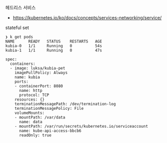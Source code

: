 
헤드리스 서비스
- https://kubernetes.io/ko/docs/concepts/services-networking/service/

stateful set
```
❯ k get pods
NAME      READY   STATUS    RESTARTS   AGE
kubia-0   1/1     Running   0          54s
kubia-1   1/1     Running   0          47s
```


```
spec:
  containers:
  - image: luksa/kubia-pet
    imagePullPolicy: Always
    name: kubia
    ports:
    - containerPort: 8080
      name: http
      protocol: TCP
    resources: {}
    terminationMessagePath: /dev/termination-log
    terminationMessagePolicy: File
    volumeMounts:
    - mountPath: /var/data
      name: data
    - mountPath: /var/run/secrets/kubernetes.io/serviceaccount
      name: kube-api-access-bbcb6
      readOnly: true
```